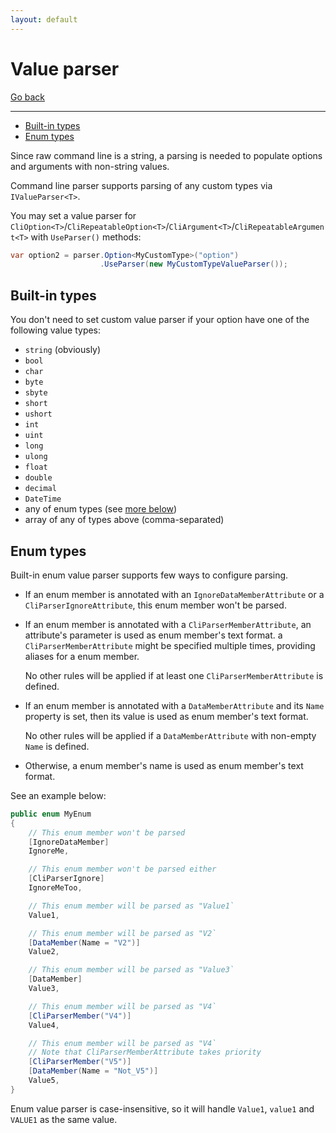 ```yaml
---
layout: default
---
```

# Value parser

[Go back](../parser)

---

* [Built-in types](#built-in-types)
* [Enum types](#enum-types)

Since raw command line is a string, a parsing is needed to populate options and arguments with non-string values.

Command line parser supports parsing of any custom types via `IValueParser<T>`.

You may set a value parser for `CliOption<T>`/`CliRepeatableOption<T>`/`CliArgument<T>`/`CliRepeatableArgument<T>`
with `UseParser()` methods:

```csharp
var option2 = parser.Option<MyCustomType>("option")
                    .UseParser(new MyCustomTypeValueParser());
```

## Built-in types

You don't need to set custom value parser if your option have one of the following value types:

* `string` (obviously)
* `bool`
* `char`
* `byte`
* `sbyte`
* `short`
* `ushort`
* `int`
* `uint`
* `long`
* `ulong`
* `float`
* `double`
* `decimal`
* `DateTime`
* any of enum types (see [more below](#enum-types))
* array of any of types above (comma-separated)

## Enum types

Built-in enum value parser supports few ways to configure parsing.

* If an enum member is annotated with an `IgnoreDataMemberAttribute` or
  a `CliParserIgnoreAttribute`,
  this enum member won't be parsed.

* If an enum member is annotated with a `CliParserMemberAttribute`,
  an attribute's parameter is used as enum member's text format.
  a `CliParserMemberAttribute` might be specified multiple times,
  providing aliases for a enum member.

  No other rules will be applied if at least one `CliParserMemberAttribute` is defined.

* If an enum member is annotated with a `DataMemberAttribute`
  and its `Name` property is set, then its value is used as enum member's text format.

  No other rules will be applied if a `DataMemberAttribute` with non-empty `Name` is defined.

* Otherwise, a enum member's name is used as enum member's text format.

See an example below:

```csharp
public enum MyEnum
{
    // This enum member won't be parsed
    [IgnoreDataMember]
    IgnoreMe,

    // This enum member won't be parsed either
    [CliParserIgnore]
    IgnoreMeToo,

    // This enum member will be parsed as "Value1`
    Value1,

    // This enum member will be parsed as "V2`
    [DataMember(Name = "V2")]
    Value2,

    // This enum member will be parsed as "Value3`
    [DataMember]
    Value3,

    // This enum member will be parsed as "V4`
    [CliParserMember("V4")]
    Value4,

    // This enum member will be parsed as "V4`
    // Note that CliParserMemberAttribute takes priority
    [CliParserMember("V5")]
    [DataMember(Name = "Not_V5")]
    Value5,
}
```

Enum value parser is case-insensitive, so it will handle `Value1`, `value1` and `VALUE1` as the same value.
